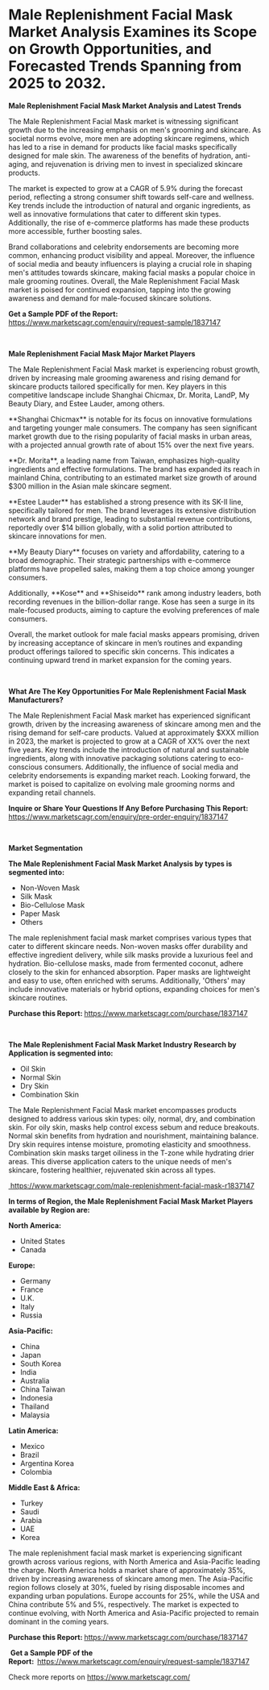 <p><h1>Male Replenishment Facial Mask Market Analysis Examines its Scope on Growth Opportunities, and Forecasted Trends Spanning from 2025 to 2032.</h1></p><p><strong>Male Replenishment Facial Mask Market Analysis and Latest Trends</strong></p>
<p><p>The Male Replenishment Facial Mask market is witnessing significant growth due to the increasing emphasis on men's grooming and skincare. As societal norms evolve, more men are adopting skincare regimens, which has led to a rise in demand for products like facial masks specifically designed for male skin. The awareness of the benefits of hydration, anti-aging, and rejuvenation is driving men to invest in specialized skincare products.</p><p>The market is expected to grow at a CAGR of 5.9% during the forecast period, reflecting a strong consumer shift towards self-care and wellness. Key trends include the introduction of natural and organic ingredients, as well as innovative formulations that cater to different skin types. Additionally, the rise of e-commerce platforms has made these products more accessible, further boosting sales.</p><p>Brand collaborations and celebrity endorsements are becoming more common, enhancing product visibility and appeal. Moreover, the influence of social media and beauty influencers is playing a crucial role in shaping men's attitudes towards skincare, making facial masks a popular choice in male grooming routines. Overall, the Male Replenishment Facial Mask market is poised for continued expansion, tapping into the growing awareness and demand for male-focused skincare solutions.</p></p>
<p><strong>Get a Sample PDF of the Report:&nbsp;</strong> <a href="https://www.marketscagr.com/enquiry/request-sample/1837147?utm_campaign=2942&utm_medium=2&utm_source=Github&utm_content=ia&utm_term=05042025&utm_id=male-replenishment-facial-mask">https://www.marketscagr.com/enquiry/request-sample/1837147</a></p>
<p>&nbsp;</p>
<p><strong>Male Replenishment Facial Mask Major Market Players</strong></p>
<p><p>The Male Replenishment Facial Mask market is experiencing robust growth, driven by increasing male grooming awareness and rising demand for skincare products tailored specifically for men. Key players in this competitive landscape include Shanghai Chicmax, Dr. Morita, LandP, My Beauty Diary, and Estee Lauder, among others.</p><p>**Shanghai Chicmax** is notable for its focus on innovative formulations and targeting younger male consumers. The company has seen significant market growth due to the rising popularity of facial masks in urban areas, with a projected annual growth rate of about 15% over the next five years.</p><p>**Dr. Morita**, a leading name from Taiwan, emphasizes high-quality ingredients and effective formulations. The brand has expanded its reach in mainland China, contributing to an estimated market size growth of around $300 million in the Asian male skincare segment. </p><p>**Estee Lauder** has established a strong presence with its SK-II line, specifically tailored for men. The brand leverages its extensive distribution network and brand prestige, leading to substantial revenue contributions, reportedly over $14 billion globally, with a solid portion attributed to skincare innovations for men.</p><p>**My Beauty Diary** focuses on variety and affordability, catering to a broad demographic. Their strategic partnerships with e-commerce platforms have propelled sales, making them a top choice among younger consumers.</p><p>Additionally, **Kose** and **Shiseido** rank among industry leaders, both recording revenues in the billion-dollar range. Kose has seen a surge in its male-focused products, aiming to capture the evolving preferences of male consumers.</p><p>Overall, the market outlook for male facial masks appears promising, driven by increasing acceptance of skincare in men’s routines and expanding product offerings tailored to specific skin concerns. This indicates a continuing upward trend in market expansion for the coming years.</p></p>
<p>&nbsp;</p>
<p><strong>What Are The Key Opportunities For Male Replenishment Facial Mask Manufacturers?</strong></p>
<p><p>The Male Replenishment Facial Mask market has experienced significant growth, driven by the increasing awareness of skincare among men and the rising demand for self-care products. Valued at approximately $XXX million in 2023, the market is projected to grow at a CAGR of XX% over the next five years. Key trends include the introduction of natural and sustainable ingredients, along with innovative packaging solutions catering to eco-conscious consumers. Additionally, the influence of social media and celebrity endorsements is expanding market reach. Looking forward, the market is poised to capitalize on evolving male grooming norms and expanding retail channels.</p></p>
<p><strong>Inquire or Share Your Questions If Any Before Purchasing This Report:</strong> <a href="https://www.marketscagr.com/enquiry/pre-order-enquiry/1837147?utm_campaign=2942&utm_medium=2&utm_source=Github&utm_content=ia&utm_term=05042025&utm_id=male-replenishment-facial-mask">https://www.marketscagr.com/enquiry/pre-order-enquiry/1837147</a></p>
<p>&nbsp;</p>
<p><strong>Market Segmentation</strong></p>
<p><strong>The Male Replenishment Facial Mask Market Analysis by types is segmented into:</strong></p>
<p><ul><li>Non-Woven Mask</li><li>Silk Mask</li><li>Bio-Cellulose Mask</li><li>Paper Mask</li><li>Others</li></ul></p>
<p><p>The male replenishment facial mask market comprises various types that cater to different skincare needs. Non-woven masks offer durability and effective ingredient delivery, while silk masks provide a luxurious feel and hydration. Bio-cellulose masks, made from fermented coconut, adhere closely to the skin for enhanced absorption. Paper masks are lightweight and easy to use, often enriched with serums. Additionally, 'Others' may include innovative materials or hybrid options, expanding choices for men's skincare routines.</p></p>
<p><strong>Purchase this Report:&nbsp;</strong><a href="https://www.marketscagr.com/purchase/1837147?utm_campaign=2942&utm_medium=2&utm_source=Github&utm_content=ia&utm_term=05042025&utm_id=male-replenishment-facial-mask">https://www.marketscagr.com/purchase/1837147</a></p>
<p>&nbsp;</p>
<p><strong>The Male Replenishment Facial Mask Market Industry Research by Application is segmented into:</strong></p>
<p><ul><li>Oil Skin</li><li>Normal Skin</li><li>Dry Skin</li><li>Combination Skin</li></ul></p>
<p><p>The Male Replenishment Facial Mask market encompasses products designed to address various skin types: oily, normal, dry, and combination skin. For oily skin, masks help control excess sebum and reduce breakouts. Normal skin benefits from hydration and nourishment, maintaining balance. Dry skin requires intense moisture, promoting elasticity and smoothness. Combination skin masks target oiliness in the T-zone while hydrating drier areas. This diverse application caters to the unique needs of men's skincare, fostering healthier, rejuvenated skin across all types.</p></p>
<p><a href="https://www.marketscagr.com/male-replenishment-facial-mask-r1837147?utm_campaign=2942&utm_medium=2&utm_source=Github&utm_content=ia&utm_term=05042025&utm_id=male-replenishment-facial-mask">&nbsp;https://www.marketscagr.com/male-replenishment-facial-mask-r1837147</a></p>
<p><strong>In terms of Region, the Male Replenishment Facial Mask Market Players available by Region are:</strong></p>
<p>
    <p> <strong> North America: </strong>
        <ul>
            <li>United States</li>
            <li>Canada</li>
        </ul>
        </p> 
    <p> <strong> Europe: </strong>
        <ul>
            <li>Germany</li>
            <li>France</li>
            <li>U.K.</li>
            <li>Italy</li>
            <li>Russia</li>
        </ul>
        </p> 
    <p> <strong> Asia-Pacific: </strong>
        <ul>
            <li>China</li>
            <li>Japan</li>
            <li>South Korea</li>
            <li>India</li>
            <li>Australia</li>
            <li>China Taiwan</li>
            <li>Indonesia</li>
            <li>Thailand</li>
            <li>Malaysia</li>
        </ul>
        </p> 
    <p> <strong> Latin America: </strong>
        <ul>
            <li>Mexico</li>
            <li>Brazil</li>
            <li>Argentina Korea</li>
            <li>Colombia</li>
        </ul>
        </p> 
    <p> <strong> Middle East & Africa: </strong>
        <ul>
            <li>Turkey</li>
            <li>Saudi</li>
            <li>Arabia</li>
            <li>UAE</li>
            <li>Korea</li>
        </ul>
    </p>
    </p>
<p><p>The male replenishment facial mask market is experiencing significant growth across various regions, with North America and Asia-Pacific leading the charge. North America holds a market share of approximately 35%, driven by increasing awareness of skincare among men. The Asia-Pacific region follows closely at 30%, fueled by rising disposable incomes and expanding urban populations. Europe accounts for 25%, while the USA and China contribute 5% and 5%, respectively. The market is expected to continue evolving, with North America and Asia-Pacific projected to remain dominant in the coming years.</p></p>
<p><strong>Purchase this Report: </strong><a href="https://www.marketscagr.com/purchase/1837147?utm_campaign=2942&utm_medium=2&utm_source=Github&utm_content=ia&utm_term=05042025&utm_id=male-replenishment-facial-mask">https://www.marketscagr.com/purchase/1837147</a></p>
<p>&nbsp;<strong>Get a Sample PDF of the Report:&nbsp;&nbsp;</strong><a href="https://www.marketscagr.com/enquiry/request-sample/1837147?utm_campaign=2942&utm_medium=2&utm_source=Github&utm_content=ia&utm_term=05042025&utm_id=male-replenishment-facial-mask">https://www.marketscagr.com/enquiry/request-sample/1837147</a></p>
<p><strong></strong></p>
<p>Check more reports on <a href="https://www.marketscagr.com/?utm_campaign=2942&utm_medium=2&utm_source=Github&utm_content=ia&utm_term=05042025&utm_id=male-replenishment-facial-mask">https://www.marketscagr.com/</a></p>